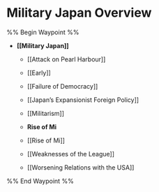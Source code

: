 # Military Japan Overview

%% Begin Waypoint %%
- **[[Military Japan]]**
	- [[Attack on Pearl Harbour]]
	- [[Early]]
	- [[Failure of Democracy]]
	- [[Japan’s Expansionist Foreign Policy]]
	- [[Militarism]]
	- **Rise of Mi**

	- [[Rise of Mi]]
	- [[Weaknesses of the League]]
	- [[Worsening Relations with the USA]]

%% End Waypoint %%